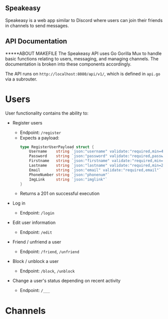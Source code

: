 ## Speakeasy
Speakeasy is a web app similar to Discord where users can join their friends in channels to send messages.

## API Documentation
*****ABOUT MAKEFILE
The Speakeasy API uses Go Gorilla Mux to handle basic functions relating to users, messaging, and managing channels. The documentation is broken into these components accordingly.

The API runs on `http://localhost:8080/api/v1/`, which is defined in `api.go` via a subrouter.

# Users
User functionality contains the ability to:

- Register users 
    - Endpoint: `/register`
    - Expects a payload:
        ```go
        type RegisterUserPayload struct {
            Username    string `json:"username" validate:"required,min=4,max=25"`
            Password    string `json:"password" validate:"required,password"`
            Firstname   string `json:"firstname" validate:"required,min=2,max=255"`
            Lastname    string `json:"lastname" validate:"required,min=2,max=255"`
            Email       string `json:"email" validate:"required,email"`
            PhoneNumber string `json:"phonenum"`
            ImgLink     string `json:"imglink"`
        }
        ```
    - Returns a 201 on successful execution

- Log in 
    - Endpoint: `/login`
  
- Edit user information 
    - Endpoint: `/edit`
  
- Friend / unfriend a user 
    - Endpoint: `/friend`, `/unfriend`
  
- Block / unblock a user 
    - Endpoint: `/block`, `/unblock`
  
- Change a user's status depending on recent activity 
    - Endpoint: `/___`

# Channels
